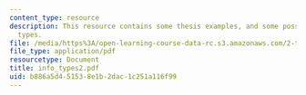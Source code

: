 ```yaml
---
content_type: resource
description: This resource contains some thesis examples, and some possible information
  types.
file: /media/https%3A/open-learning-course-data-rc.s3.amazonaws.com/2-tha-undergraduate-thesis-for-course-2-a-january-iap-2007/b886a5d451538e1b2dac1c251a116f99_info_types2.pdf
file_type: application/pdf
resourcetype: Document
title: info_types2.pdf
uid: b886a5d4-5153-8e1b-2dac-1c251a116f99
---
```

